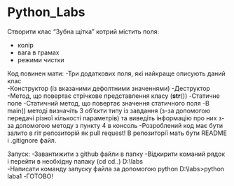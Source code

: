 # Python_Labs
Створити клас “Зубна щітка” котрий містить поля:
- колір 
- вага в грамах
- режими чистки

Код повинен мати:
-Три додаткових поля, які найкраще описують даний клас	
-Конструктор (із вказаними дефолтними значеннями)
-Деструктор
-Метод, що повертає стрічкове представлення класу (__str__())
-Статичне поле
-Статичний метод, що повертає значення статичного поля
-В main() методі визначіть 3 об’єкти типу із завдання (з-за допомогою передачі різної кількості параметрів) та виведіть інформацію про них з-за допомогою методу з пункту 4 в консоль
-Розроблений код має бути залито в гіт репозиторій як pull request! В репозиторії мать бути README і .gitignore файл. 

Запуск:
-Завантижити з github файли в папку
-Відкирити команий рядок і перейти в необхідну папаку (cd  cd..) D:\labs\
-Написати команду запуску файла за допомогою python D:\labs>python laba1
-ГОТОВО!
